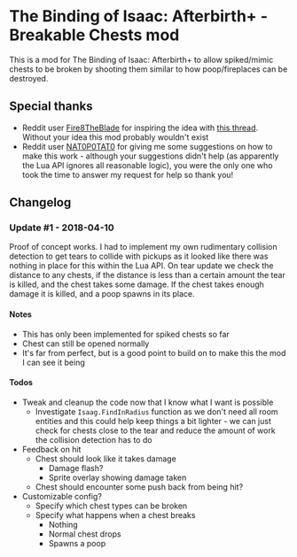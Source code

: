 #  The Binding of Isaac: Afterbirth+ - Breakable Chests mod

This is a mod for The Binding of Isaac: Afterbirth+ to allow spiked/mimic chests to be broken by shooting them similar to how poop/fireplaces can be destroyed.

## Special thanks
* Reddit user [Fire8TheBlade](https://www.reddit.com/user/Fire8TheBlade) for inspiring the idea with [this thread](https://www.reddit.com/r/bindingofisaac/comments/8a3p98/possible_mimic_change_they_are_spiked_for_the/). Without your idea this mod probably wouldn't exist
* Reddit user [NAT0P0TAT0](https://www.reddit.com/user/NAT0P0TAT0) for giving me some suggestions on how to make this work - although your suggestions didn't help (as apparently the Lua API ignores all reasonable logic), you were the only one who took the time to answer my request for help so thank you!

## Changelog
### Update #1 - 2018-04-10
Proof of concept works. I had to implement my own rudimentary collision detection to get tears to collide with pickups as it looked like there was nothing in place for this within the Lua API. On tear update we check the distance to any chests, if the distance is less than a certain amount the tear is killed, and the chest takes some damage. If the chest takes enough damage it is killed, and a poop spawns in its place.

#### Notes
* This has only been implemented for spiked chests so far
* Chest can still be opened normally
* It's far from perfect, but is a good point to build on to make this the mod I can see it being

#### Todos
* Tweak and cleanup the code now that I know what I want is possible
    * Investigate `Isaag.FindInRadius` function as we don't need all room entities and this could help keep things a bit lighter - we can just check for chests close to the tear and reduce the amount of work the collision detection has to do
* Feedback on hit
    * Chest should look like it takes damage
        * Damage flash?
        * Sprite overlay showing damage taken
    * Chest should encounter some push back from being hit?
* Customizable config?
    * Specify which chest types can be broken
    * Specify what happens when a chest breaks
        * Nothing
        * Normal chest drops
        * Spawns a poop